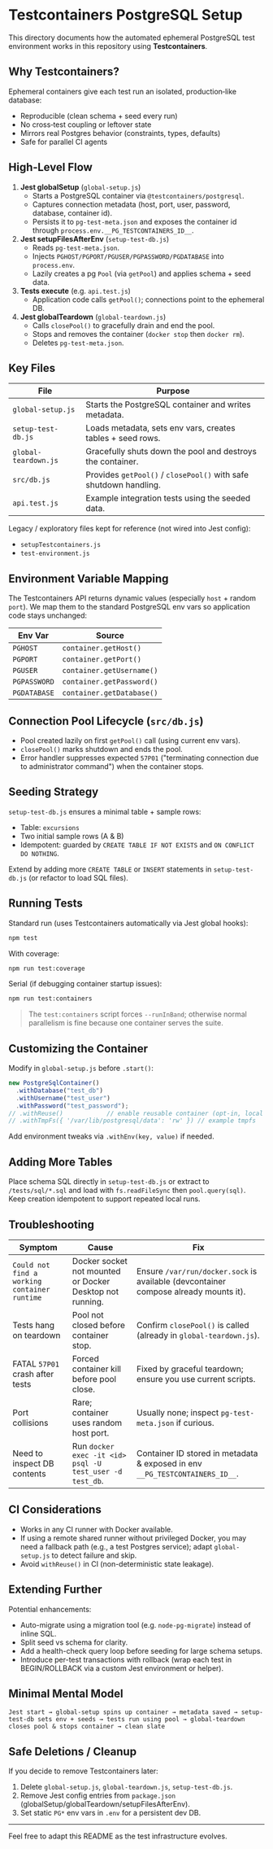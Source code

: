 # Testcontainers PostgreSQL Setup

This directory documents how the automated ephemeral PostgreSQL test environment works in this repository using **Testcontainers**.

## Why Testcontainers?

Ephemeral containers give each test run an isolated, production‑like database:

- Reproducible (clean schema + seed every run)
- No cross‑test coupling or leftover state
- Mirrors real Postgres behavior (constraints, types, defaults)
- Safe for parallel CI agents

## High‑Level Flow

1. **Jest globalSetup** (`global-setup.js`)
   - Starts a PostgreSQL container via `@testcontainers/postgresql`.
   - Captures connection metadata (host, port, user, password, database, container id).
   - Persists it to `pg-test-meta.json` and exposes the container id through `process.env.__PG_TESTCONTAINERS_ID__`.
2. **Jest setupFilesAfterEnv** (`setup-test-db.js`)
   - Reads `pg-test-meta.json`.
   - Injects `PGHOST/PGPORT/PGUSER/PGPASSWORD/PGDATABASE` into `process.env`.
   - Lazily creates a pg `Pool` (via `getPool`) and applies schema + seed data.
3. **Tests execute** (e.g. `api.test.js`)
   - Application code calls `getPool()`; connections point to the ephemeral DB.
4. **Jest globalTeardown** (`global-teardown.js`)
   - Calls `closePool()` to gracefully drain and end the pool.
   - Stops and removes the container (`docker stop` then `docker rm`).
   - Deletes `pg-test-meta.json`.

## Key Files

| File                 | Purpose                                                           |
| -------------------- | ----------------------------------------------------------------- |
| `global-setup.js`    | Starts the PostgreSQL container and writes metadata.              |
| `setup-test-db.js`   | Loads metadata, sets env vars, creates tables + seed rows.        |
| `global-teardown.js` | Gracefully shuts down the pool and destroys the container.        |
| `src/db.js`          | Provides `getPool()` / `closePool()` with safe shutdown handling. |
| `api.test.js`        | Example integration tests using the seeded data.                  |

Legacy / exploratory files kept for reference (not wired into Jest config):

- `setupTestcontainers.js`
- `test-environment.js`

## Environment Variable Mapping

The Testcontainers API returns dynamic values (especially `host` + random `port`). We map them to the standard PostgreSQL env vars so application code stays unchanged:

| Env Var      | Source                    |
| ------------ | ------------------------- |
| `PGHOST`     | `container.getHost()`     |
| `PGPORT`     | `container.getPort()`     |
| `PGUSER`     | `container.getUsername()` |
| `PGPASSWORD` | `container.getPassword()` |
| `PGDATABASE` | `container.getDatabase()` |

## Connection Pool Lifecycle (`src/db.js`)

- Pool created lazily on first `getPool()` call (using current env vars).
- `closePool()` marks shutdown and ends the pool.
- Error handler suppresses expected `57P01` ("terminating connection due to administrator command") when the container stops.

## Seeding Strategy

`setup-test-db.js` ensures a minimal table + sample rows:

- Table: `excursions`
- Two initial sample rows (A & B)
- Idempotent: guarded by `CREATE TABLE IF NOT EXISTS` and `ON CONFLICT DO NOTHING`.

Extend by adding more `CREATE TABLE` or `INSERT` statements in `setup-test-db.js` (or refactor to load SQL files).

## Running Tests

Standard run (uses Testcontainers automatically via Jest global hooks):

```bash
npm test
```

With coverage:

```bash
npm run test:coverage
```

Serial (if debugging container startup issues):

```bash
npm run test:containers
```

> The `test:containers` script forces `--runInBand`; otherwise normal parallelism is fine because one container serves the suite.

## Customizing the Container

Modify in `global-setup.js` before `.start()`:

```js
new PostgreSqlContainer()
  .withDatabase("test_db")
  .withUsername("test_user")
  .withPassword("test_password");
// .withReuse()            // enable reusable container (opt-in, local only)
// .withTmpFs({ '/var/lib/postgresql/data': 'rw' }) // example tmpfs
```

Add environment tweaks via `.withEnv(key, value)` if needed.

## Adding More Tables

Place schema SQL directly in `setup-test-db.js` or extract to `/tests/sql/*.sql` and load with `fs.readFileSync` then `pool.query(sql)`. Keep creation idempotent to support repeated local runs.

## Troubleshooting

| Symptom                                      | Cause                                                    | Fix                                                                                  |
| -------------------------------------------- | -------------------------------------------------------- | ------------------------------------------------------------------------------------ |
| `Could not find a working container runtime` | Docker socket not mounted or Docker Desktop not running. | Ensure `/var/run/docker.sock` is available (devcontainer compose already mounts it). |
| Tests hang on teardown                       | Pool not closed before container stop.                   | Confirm `closePool()` is called (already in `global-teardown.js`).                   |
| FATAL `57P01` crash after tests              | Forced container kill before pool close.                 | Fixed by graceful teardown; ensure you use current scripts.                          |
| Port collisions                              | Rare; container uses random host port.                   | Usually none; inspect `pg-test-meta.json` if curious.                                |
| Need to inspect DB contents                  | Run `docker exec -it <id> psql -U test_user -d test_db`. | Container ID stored in metadata & exposed in env `__PG_TESTCONTAINERS_ID__`.         |

## CI Considerations

- Works in any CI runner with Docker available.
- If using a remote shared runner without privileged Docker, you may need a fallback path (e.g., a test Postgres service); adapt `global-setup.js` to detect failure and skip.
- Avoid `withReuse()` in CI (non-deterministic state leakage).

## Extending Further

Potential enhancements:

- Auto-migrate using a migration tool (e.g. `node-pg-migrate`) instead of inline SQL.
- Split seed vs schema for clarity.
- Add a health-check query loop before seeding for large schema setups.
- Introduce per-test transactions with rollback (wrap each test in BEGIN/ROLLBACK via a custom Jest environment or helper).

## Minimal Mental Model

```
Jest start → global-setup spins up container → metadata saved → setup-test-db sets env + seeds → tests run using pool → global-teardown closes pool & stops container → clean slate
```

## Safe Deletions / Cleanup

If you decide to remove Testcontainers later:

1. Delete `global-setup.js`, `global-teardown.js`, `setup-test-db.js`.
2. Remove Jest config entries from `package.json` (globalSetup/globalTeardown/setupFilesAfterEnv).
3. Set static `PG*` env vars in `.env` for a persistent dev DB.

---

Feel free to adapt this README as the test infrastructure evolves.

